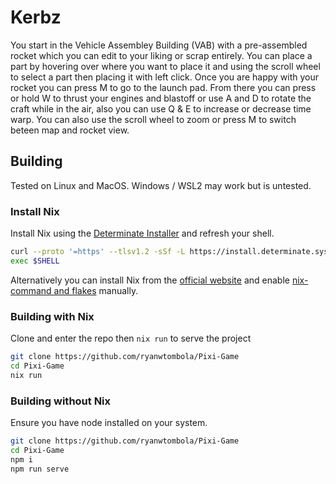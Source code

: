 # Kerbz
You start in the Vehicle Assembley Building (VAB) with a pre-assembled rocket which you can edit to your liking or scrap entirely.
You can place a part by hovering over where you want to place it and using the scroll wheel to select a part then placing it with left click. Once you are happy with your rocket you can press M to go to the launch pad.
From there you can press or hold W to thrust your engines and blastoff or use A and D to rotate the craft while in the air, also you can use Q & E to increase or decrease time warp.
You can also use the scroll wheel to zoom or press M to switch beteen map and rocket view. 

## Building
Tested on Linux and MacOS. 
Windows / WSL2 may work but is untested.

### Install Nix
Install Nix using the [Determinate Installer](https://github.com/DeterminateSystems/nix-installer) and refresh your shell.
```bash
curl --proto '=https' --tlsv1.2 -sSf -L https://install.determinate.systems/nix | sh -s -- install
exec $SHELL
```
Alternatively you can install Nix from the [official website](https://nixos.org/download.html) and enable [nix-command and flakes](https://nixos.wiki/wiki/Flakes) manually.

### Building with Nix
Clone and enter the repo then `nix run` to serve the project
```bash
git clone https://github.com/ryanwtombola/Pixi-Game
cd Pixi-Game
nix run
```

### Building without Nix
Ensure you have node installed on your system.
```bash
git clone https://github.com/ryanwtombola/Pixi-Game
cd Pixi-Game
npm i
npm run serve
```